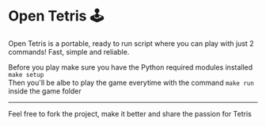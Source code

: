 # Open Tetris :joystick:
Open Tetris is a portable, ready to run script where you can play with just 2 commands! Fast, simple and reliable.

Before you play make sure you have the Python required modules installed ```make setup```  
Then you'll be albe to play the game everytime with the command ```make run``` inside the game folder

---
Feel free to fork the project, make it better and share the passion for Tetris 

